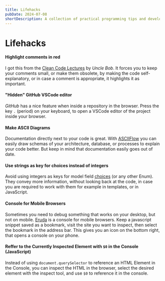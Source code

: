 ```yaml
---
title: Lifehacks
pubDate: 2024-07-08
shortDescription: A collection of practical programming tips and development shortcuts to improve your coding workflow.
---
```


# Lifehacks

#### Highlight comments in red

I got this from the [Clean Code Lectures](https://www.youtube.com/watch?v=7EmboKQH8lM&list=PLmmYSbUCWJ4x1GO839azG_BBw8rkh-zOj) by *Uncle Bob*.
It forces you to keep your comments small, or make them obsolete, by making the code self-explanatory, or in case
a comment is appropriate, it highlights it as important.

#### "Hidden" GitHub VSCode editor

*GitHub* has a nice feature when inside a repository in the browser. Press the key `.` (period) on your keyboard, to open a VSCode editor of the project inside your browser.

#### Make ASCII Diagrams

Documentation directly next to your code is great.
With [ASCIIFlow](https://asciiflow.com/) you can easily draw schemas of your architecture, database, or processes to explain your code better.
But keep in mind that documentation easily goes out of date.

#### Use strings as key for choices instead of integers

Avoid using integers as keys for model field [choices](https://docs.djangoproject.com/en/5.0/ref/models/fields/#choices) (or any other Enum).
They convey more information, without looking back at the code, in case you are required to work with them for example in templates, or in JavaScript.

#### Console for Mobile Browsers

Sometimes you need to debug something that works on your desktop, but not on mobile.
[Eruda](https://github.com/liriliri/eruda) is a console for mobile browsers.
Keep a javascript snippet saved as a bookmark, visit the site you want to inspect, then select the bookmark in the address bar.
This gives you an icon on the bottom right, that opens a console on your phone.

#### Reffer to the Currently Inspected Element with `$0` in the Console (JavaScript)

Instead of using `document.querySelector` to reference an HTML Element in the Console, you can inspect the HTML in the browser, select the desired element with the inspect tool, and use `$0` to reference it in the console.
